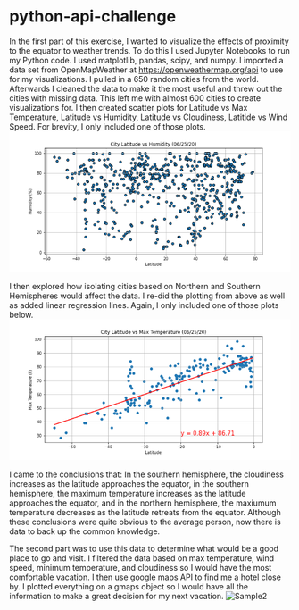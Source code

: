 # python-api-challenge
In the first part of this exercise, I wanted to visualize the effects of proximity to the equator to weather trends. To do this I used Jupyter Notebooks to run my Python code. I used matplotlib, pandas, scipy, and numpy. I imported a data set from OpenMapWeather at https://openweathermap.org/api to use for my visualizations. I pulled in a 650 random cities from the world. Afterwards I cleaned the data to make it the most useful and threw out the cities with missing data. This left me with almost 600 cities to create visualizations for. I then created scatter plots for Latitude vs Max Temperature, Latitude vs Humidity, Latitude vs Cloudiness, Latitide vs Wind Speed. For brevity, I only included one of those plots. 
![lat_vs_humid](/output_data/lat_vs_humid.png)

I then explored how isolating cities based on Northern and Southern Hemispheres would affect the data. I re-did the plotting from above as well as added linear regression lines. Again, I only included one of those plots below.
![south_lat_vs_temp](/output_data/south_lat_vs_temp.png)

I came to the conclusions that: In the southern hemisphere, the cloudiness increases as the latitude approaches the equator, in the southern hemisphere, the maximum temperature increases as the latitude approaches the equator, and in the northern hemisphere, the maxiumum temperature decreases as the latitude retreats from the equator. Although these conclusions were quite obvious to the average person, now there is data to back up the common knowledge. 


The second part was to use this data to determine what would be a good place to go and visit. I filtered the data based on max temperature, wind speed, minimum temperature, and cloudiness so I would have the most comfortable vacation. I then use google maps API to find me a hotel close by. I plotted everything on a gmaps object so I would have all the information to make a great decision for my next vacation. 
![Sample2](/Images/083722.png)

